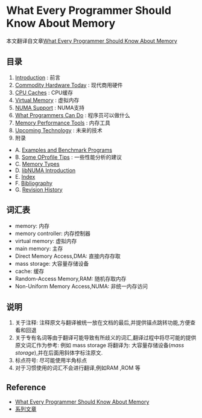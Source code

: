 # What Every Programmer Should Know About Memory

本文翻译自文章[What Every Programmer Should Know About Memory](assets/cpumemory.pdf)

## 目录

1. [Introduction](01.introduction.md) : 前言
2. [Commodity Hardware Today](02.commodity-hardware-today.md) : 现代商用硬件
3. [CPU Caches](03.cpu-caches.md) : CPU缓存
4. [Virtual Memory](04.virtual-memory.md) : 虚拟内存
5. [NUMA Support](05.numa-support.md) : NUMA支持
6. [What Programmers Can Do](06.what-programmers-can-do.md) : 程序员可以做什么
7. [Memory Performance Tools](07.memory-performance-tools.md) : 内存工具
8. [Upcoming Technology](08.upcoming-technology.md) : 未来的技术
9. 附录
* A. [Examples and Benchmark Programs](A.examples-and-benchmark-programs.md)
* B. [Some OProfile Tips](B.some-oprofile-tips.md) : 一些性能分析的建议
* C. [Memory Types](C.memory-types.md)
* D. [libNUMA Introduction](D.libnuma-introduction.md)
* E. [Index](E.index.md)
* F. [Bibliography](F.bibliography.md)
* G. [Revision History](G.revision-history.md)

## 词汇表

* memory: 内存
* memory controller: 内存控制器
* virtual memory: 虚拟内存
* main memory: 主存
* Direct Memory Access,DMA: 直接内存存取
* mass storage: 大容量存储设备
* cache: 缓存
* Random-Access Memory,RAM: 随机存取内存
* Non-Uniform Memory Access,NUMA: 非统一内存访问

## 说明

1. 关于注释: 注释原文与翻译被统一放在文档的最后,并提供锚点跳转功能,方便查看和回退
2. 关于专有名词等由于翻译可能导致有所歧义的词汇,翻译过程中将尽可能的提供原文词汇作为参考: 例如 mass storage 将翻译为: 大容量存储设备(*mass storage*),并在后面用斜体字标注原文.
3. 标点符号: 尽可能使用半角标点
4. 对于习惯使用的词汇不会进行翻译,例如RAM ,ROM 等

## Reference

* [What Every Programmer Should Know About Memory](https://people.freebsd.org/~lstewart/articles/cpumemory.pdf)
* [系列文章](https://lwn.net/Articles/250967/)
